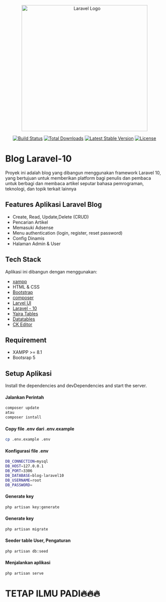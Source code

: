 <p align="center"><a href="https://laravel.com" target="_blank"><img src="https://raw.githubusercontent.com/laravel/art/master/logo-lockup/5%20SVG/2%20CMYK/1%20Full%20Color/laravel-logolockup-cmyk-red.svg" width="400" alt="Laravel Logo"></a></p>

<p align="center">
<a href="https://github.com/laravel/framework/actions"><img src="https://github.com/laravel/framework/workflows/tests/badge.svg" alt="Build Status"></a>
<a href="https://packagist.org/packages/laravel/framework"><img src="https://img.shields.io/packagist/dt/laravel/framework" alt="Total Downloads"></a>
<a href="https://packagist.org/packages/laravel/framework"><img src="https://img.shields.io/packagist/v/laravel/framework" alt="Latest Stable Version"></a>
<a href="https://packagist.org/packages/laravel/framework"><img src="https://img.shields.io/packagist/l/laravel/framework" alt="License"></a>
</p>


# Blog Laravel-10
Proyek ini adalah blog yang dibangun menggunakan framework Laravel 10, yang bertujuan untuk memberikan platform bagi penulis dan pembaca untuk berbagi dan membaca artikel seputar bahasa pemrograman, teknologi, dan topik terkait lainnya

## Features Aplikasi Laravel Blog

- Create, Read, Update,Delete (CRUD)
- Pencarian Artikel
- Memasuki Adsense
- Menu authentication (login, register, reset password)
- Config Dinamis
- Halaman Admin & User


## Tech Stack

Aplikasi ini dibangun dengan menggunakan:
- [xampp](https://www.apachefriends.org/download.html)
- HTML & CSS
- [Bootstrap](https://getbootstrap.com/)
- [composer](https://getcomposer.org/)
- [Larvel UI](https://github.com/laravel/ui)
- [Laravel - 10](https://laravel.com/)
- [Yajra Tables](https://yajrabox.com/)
- [Datatables](https://datatables.net/)
- [CK Editor](https://ckeditor.com/)

## Requirement
- XAMPP >= 8.1
- Bootsrap 5

## Setup Aplikasi 
Install the dependencies and devDependencies and start the server.
#### Jalankan Perintah
```sh
composer update
atau
composer isntall
```

#### Copy file .env dari .env.example
```sh
cp .env.example .env
```

#### Konfigurasi file .env
```sh
DB_CONNECTION=mysql
DB_HOST=127.0.0.1
DB_PORT=3306
DB_DATABASE=blog-laravel10
DB_USERNAME=root
DB_PASSWORD=
```

#### Generate key
```sh
php artisan key:generate
```

#### Generate key
```sh
php artisan migrate
```

#### Seeder table User, Pengaturan
```sh
php artisan db:seed
```

#### Menjalankan aplikasi
```sh
php artisan serve
```

# TETAP ILMU PADI🔥🔥🔥
